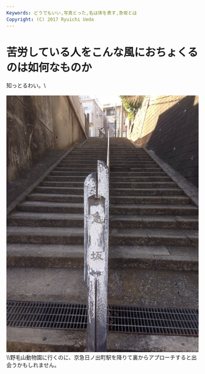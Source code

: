 ```yaml
---
Keywords: どうでもいい,写真とった,名は体を表す,急坂とは
Copyright: (C) 2017 Ryuichi Ueda
---
```


# 苦労している人をこんな風におちょくるのは如何なものか
知っとるわい。\\<br /><br /><a href="20140315-163824.jpg"><img src="20140315-163824.jpg" alt="20140315-163824.jpg" class="alignnone size-full" /></a>\\\野毛山動物園に行くのに、京急日ノ出町駅を降りて裏からアプローチすると出会うかもしれません。
